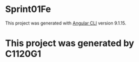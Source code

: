# Sprint01Fe

This project was generated with [Angular CLI](https://github.com/angular/angular-cli) version 9.1.15.

# This project was generated by C1120G1